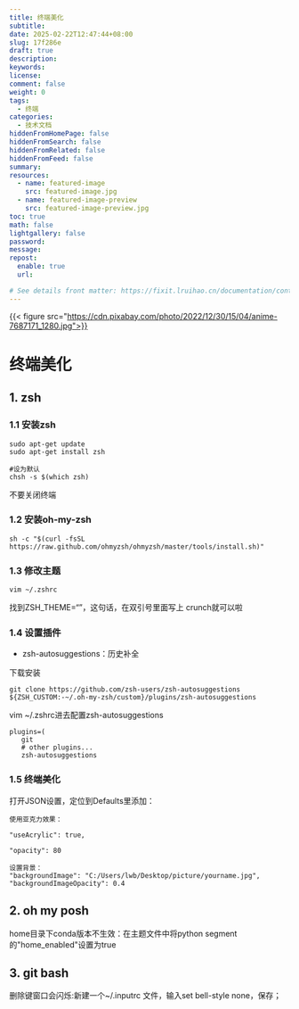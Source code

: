 ```yaml
---
title: 终端美化
subtitle:
date: 2025-02-22T12:47:44+08:00
slug: 17f286e
draft: true
description:
keywords:
license:
comment: false
weight: 0
tags:
  - 终端
categories:
  - 技术文档
hiddenFromHomePage: false
hiddenFromSearch: false
hiddenFromRelated: false
hiddenFromFeed: false
summary:
resources:
  - name: featured-image
    src: featured-image.jpg
  - name: featured-image-preview
    src: featured-image-preview.jpg
toc: true
math: false
lightgallery: false
password:
message:
repost:
  enable: true
  url:

# See details front matter: https://fixit.lruihao.cn/documentation/content-management/introduction/#front-matter
---
```


<!--more-->
{{< figure src="https://cdn.pixabay.com/photo/2022/12/30/15/04/anime-7687171_1280.jpg">}}
# 终端美化

## 1. zsh

### 1.1 安装zsh
```
sudo apt-get update
sudo apt-get install zsh

#设为默认
chsh -s $(which zsh) 

```
不要关闭终端
### 1.2 安装oh-my-zsh

```
sh -c "$(curl -fsSL https://raw.github.com/ohmyzsh/ohmyzsh/master/tools/install.sh)" 

```
### 1.3 修改主题

```
vim ~/.zshrc
```
找到ZSH_THEME=“”，这句话，在双引号里面写上 crunch就可以啦

### 1.4 设置插件

- zsh-autosuggestions：历史补全

下载安装
```
git clone https://github.com/zsh-users/zsh-autosuggestions ${ZSH_CUSTOM:-~/.oh-my-zsh/custom}/plugins/zsh-autosuggestions
```
vim ~/.zshrc进去配置zsh-autosuggestions
```
plugins=(
   git
   # other plugins...
   zsh-autosuggestions
```

### 1.5 终端美化

打开JSON设置，定位到Defaults里添加：
```
使用亚克力效果：

"useAcrylic": true,

"opacity": 80

设置背景：
"backgroundImage": "C:/Users/lwb/Desktop/picture/yourname.jpg",
"backgroundImageOpacity": 0.4
```

## 2. oh my posh

home目录下conda版本不生效：在主题文件中将python segment的"home_enabled"设置为true

## 3. git bash

删除键窗口会闪烁:新建一个~/.inputrc 文件，输入set bell-style none，保存；